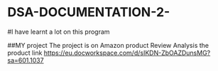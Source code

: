 # DSA-DOCUMENTATION-2-
#I have learnt a lot on this program

##MY project
The project is on Amazon product Review Analysis
the product link https://eu.docworkspace.com/d/sIKDN-ZbOAZDunsMG?sa=601.1037
